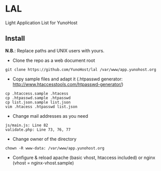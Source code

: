 LAL
===

Light Application List for YunoHost


Install
-------

**N.B.**: Replace paths and UNIX users with yours.

* Clone the repo as a web document root

```no-highlight
git clone https://github.com/YunoHost/lal /var/www/app.yunohost.org
```

* Copy sample files and adapt it (.htpasswd generator: http://www.htaccesstools.com/htpasswd-generator/)

```no-highlight
cp .htaccess.sample .htacess
cp .htpasswd.sample .htpasswd
cp list.json.sample list.json
vim .htacess .htpasswd list.json
```

* Change mail addresses as you need

```no-highlight
js/main.js: Line 82
validate.php: Line 73, 76, 77
```

* Change owner of the directory

```no-highlight
chown -R www-data: /var/www/app.yunohost.org
```

* Configure & reload apache (basic vhost, htaccess included) or nginx (vhost = nginx-vhost.sample)
